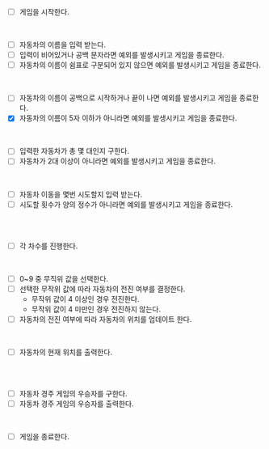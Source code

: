 - [ ] 게임을 시작한다.
<br>

- [ ] 자동차의 이름을 입력 받는다.
- [ ] 입력이 비어있거나 공백 문자라면 예외를 발생시키고 게임을 종료한다.
- [ ] 자동차의 이름이 쉼표로 구분되어 있지 않으면 예외를 발생시키고 게임을 종료한다.   
<br>

- [ ] 자동차의 이름이 공백으로 시작하거나 끝이 나면 예외를 발생시키고 게임을 종료한다.
- [x] 자동차의 이름이 5자 이하가 아니라면 예외를 발생시키고 게임을 종료한다.
<br>

- [ ] 입력한 자동차가 총 몇 대인지 구한다.
- [ ] 자동차가 2대 이상이 아니라면 예외를 발생시키고 게임을 종료한다.
<br>

- [ ] 자동차 이동을 몇번 시도할지 입력 받는다.
- [ ] 시도할 횟수가 양의 정수가 아니라면 예외를 발생시키고 게임을 종료한다.
<br>
<br>

- [ ] 각 차수를 진행한다.
<br>

- [ ] 0~9 중 무직위 값을 선택한다.
- [ ] 선택한 무작위 값에 따라 자동차의 전진 여부를 결정한다.
	- 무작위 값이 4 이상인 경우 전진한다.
	- 무작위 값이 4 미만인 경우 전진하지 않는다.
- [ ] 자동차의 전진 여부에 따라 자동차의 위치를 업데이트 한다.
<br>

- [ ] 자동차의 현재 위치를 출력한다.
<br>
<br>

- [ ] 자동차 경주 게임의 우승자를 구한다.
- [ ] 자동차 경주 게임의 우승자를 출력한다.
<br>

- [ ] 게임을 종료한다.
